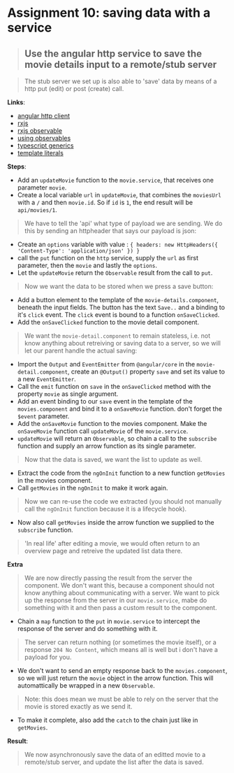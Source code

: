 Assignment 10: saving data with a service
==============================================

> ## Use the angular http service to save the movie details input to a remote/stub server

> The stub server we set up is also able to 'save' data by means of a http put (edit) or post (create) call.

**Links**:
- [angular http client](https://angular.io/guide/http)
- [rxjs](http://reactivex.io/rxjs/manual/overview.html#introduction)
- [rxjs observable](http://reactivex.io/documentation/observable.html)
- [using observables](https://angular-2-training-book.rangle.io/handout/observables/using_observables.html)
- [typescript generics](https://www.typescriptlang.org/docs/handbook/generics.html)
- [template literals](https://developers.google.com/web/updates/2015/01/ES6-Template-Strings)

**Steps**:
- Add an `updateMovie` function to the `movie.service`, that receives one parameter `movie`.
- Create a local variable `url` in `updateMovie`, that combines the `moviesUrl` with a `/` and then `movie.id`. So if `id` is `1`, the end result will be `api/movies/1`.
> We have to tell the 'api' what type of payload we are sending. We do this by sending an httpheader that says our payload is json:
- Create an `options` variable with value : `{ headers: new HttpHeaders({ 'Content-Type': 'application/json' }) }`
- call the `put` function on the `http` service, supply the `url` as first parameter, then the `movie` and lastly the `options`.
- Let the `updateMovie` return the `Observable` result from the call to `put`.

> Now we want the data to be stored when we press a save button:
- Add a button element to the template of the `movie-details.component`, beneath the input fields. The button has the text `Save..` and a binding to it's `click` event. The `click` event is bound to a function `onSaveClicked`.
- Add the `onSaveClicked` function to the movie detail component.
> We want the `movie-detail.component` to remain stateless, i.e. not know anything about retreiving or saving data to a server, so we will let our parent handle the actual saving:
- Import the `Output` and `EventEmitter` from `@angular/core` in the `movie-detail.component`, create an `@Output()` property `save` and set its value to a new `EventEmitter`.
- Call the `emit` function on `save` in the `onSaveClicked` method with the property `movie` as single argument.
- Add an event binding to our `save` event in the template of the `movies.component` and bind it to a `onSaveMovie` function. don't forget the `$event` parameter.
 - Add the `onSaveMovie` function to the movies component. Make the `onSaveMovie` function call `updateMovie` of the `movie.service`.
 - `updateMovie` will return an `Observable`, so chain a call to the `subscribe` function and supply an arrow function as its single parameter.
 > Now that the data is saved, we want the list to update as well.
 - Extract the code from the `ngOnInit` function to a new function `getMovies` in the movies component.
 - Call `getMovies` in the `ngOnInit` to make it work again. 
 > Now we can re-use the code we extracted (you should not manually call the `ngOnInit` function because it is a lifecycle hook). 
- Now also call `getMovies` inside the arrow function we supplied to the `subscribe` function.
 > 'In real life' after editing a movie, we would often return to an overview page and retreive the updated list data there.


**Extra**
> We are now directly passing the result from the server the component. We don't want this, because a component should not know anything about communicating with a server. We want to pick up the response from the server in our `movie.service`, mabe do something with it and then pass a custom result to the component.
- Chain a `map` function to the `put` in `movie.service` to intercept the response of the server and do something with it.
> The server can return nothing (or sometimes the movie itself), or a response `204 No Content`, which means all is well but i don't have a payload for you.
- We don't want to send an empty response back to the `movies.component`, so we will just return the `movie` object in the arrow function. This will automattically be wrapped in a new `Observable`.
> Note: this does mean we must be able to rely on the server that the movie is stored exactly as we send it.
- To make it complete, also add the `catch` to the chain just like in `getMovies`.

**Result**:
> We now asynchronously save the data of an editted movie to a remote/stub server, and update the list after the data is saved.